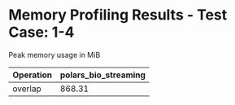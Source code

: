 # Memory Profiling Results - Test Case: 1-4

Peak memory usage in MiB

| Operation | polars_bio_streaming |
|-----------|---|
| overlap | 868.31 |
